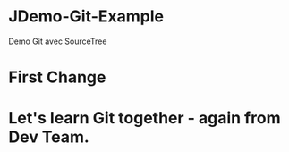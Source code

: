 # JDemo-Git-Example
Demo Git avec SourceTree

# First Change

# Let's learn Git together - again from Dev Team.
